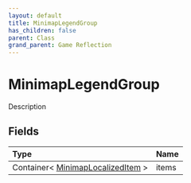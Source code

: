 ```yaml
---
layout: default
title: MinimapLegendGroup
has_children: false
parent: Class
grand_parent: Game Reflection
---
```

# MinimapLegendGroup
Description 

## Fields

| Type | Name |
|:----------|:--------------|
| Container< [MinimapLocalizedItem](/riftbreaker-wiki/docs/game-reflection/classes/minimap_localized_item/) > | items |

